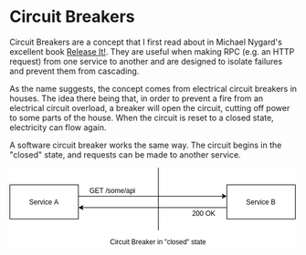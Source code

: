 # Circuit Breakers

Circuit Breakers are a concept that I first read about in Michael Nygard's excellent book [Release It!](https://pragprog.com/titles/mnee2/release-it-second-edition/). They are useful when making RPC (e.g. an HTTP request) from one service to another and are designed to isolate failures and prevent them from cascading.

As the name suggests, the concept comes from electrical circuit breakers in houses. The idea there being that, in order to prevent a fire from an electrical circuit overload, a breaker will open the circuit, cutting off power to some parts of the house. When the circuit is reset to a closed state, electricity can flow again.

A software circuit breaker works the same way. The circuit begins in the "closed" state, and requests can be made to another service.

![A circuit breaker in a closed state](./circuit-breaking-closed.png)